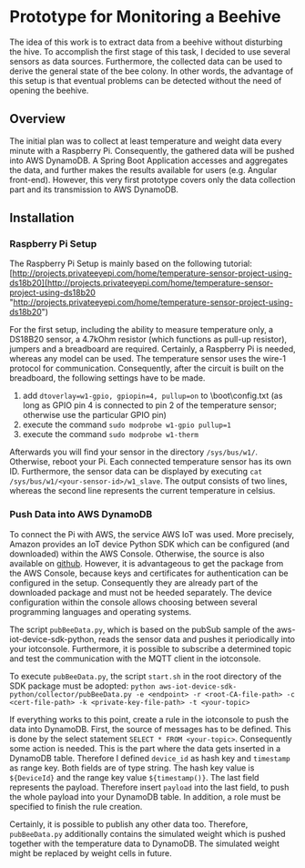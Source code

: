 # Prototype for Monitoring a Beehive

The idea of this work is to extract data from a beehive without disturbing the hive. To accomplish the first stage of this task, I decided to use several sensors as data sources. Furthermore, the collected data can be used to derive the general state of the bee colony. In other words, the advantage of this setup is that eventual problems can be detected without the need of opening the beehive.


## Overview

The initial plan was to collect at least temperature and weight data every minute with a Raspberry Pi. Consequently, the gathered data will be pushed into AWS DynamoDB. A Spring Boot Application accesses and aggregates the data, and further makes the results available for users (e.g. Angular front-end). However, this very first prototype covers only the data collection part and its transmission to AWS DynamoDB.

## Installation

### Raspberry Pi Setup

The Raspberry Pi Setup is mainly based on the following tutorial: [http://projects.privateeyepi.com/home/temperature-sensor-project-using-ds18b20](http://projects.privateeyepi.com/home/temperature-sensor-project-using-ds18b20 "http://projects.privateeyepi.com/home/temperature-sensor-project-using-ds18b20")

For the first setup, including the ability to measure temperature only, a DS18B20 sensor, a 4.7kOhm resistor (which functions as pull-up resistor), jumpers and a breadboard are required. Certainly, a Raspberry Pi is needed, whereas any model can be used. The temperature sensor uses the wire-1 protocol for communication. Consequently, after the circuit is built on the breadboard, the following settings have to be made.

1. add `dtoverlay=w1-gpio, gpiopin=4, pullup=on` to \boot\config.txt (as long as GPIO pin 4 is connected to pin 2 of the temperature sensor; otherwise use the particular GPIO pin)
2. execute the command `sudo modprobe w1-gpio pullup=1`
3. execute the command `sudo modprobe w1-therm`

Afterwards you will find your sensor in the directory `/sys/bus/w1/`. Otherwise, reboot your Pi. Each connected temperature sensor has its own ID. Furthermore, the sensor data can be displayed by executing `cat /sys/bus/w1/<your-sensor-id>/w1_slave`. The output consists of two lines, whereas the second line represents the current temperature in celsius.

### Push Data into AWS DynamoDB

To connect the Pi with AWS, the service AWS IoT was used. More precisely, Amazon provides an IoT device Python SDK which can be configured (and downloaded) within the AWS Console. Otherwise, the source is also available on [github](https://github.com/aws/aws-iot-device-sdk-python "aws-iot-device-sdk-python"). However, it is advantageous to get the package from the AWS Console, because keys and certificates for authentication can be configured in the setup. Consequently they are already part of the downloaded package and must not be heeded separately. The device configuration within the console allows choosing between several programming languages and operating systems.

The script `pubBeeData.py`, which is based on the pubSub sample of the aws-iot-device-sdk-python, reads the sensor data and pushes it periodically into your iotconsole. Furthermore, it is possible to subscribe a determined topic and test the communication with the MQTT client in the iotconsole. 

To execute `pubBeeData.py`, the script `start.sh` in the root directory of the SDK package must be adopted: `python aws-iot-device-sdk-python/collector/pubBeeData.py -e <endpoint> -r <root-CA-file-path> -c <cert-file-path> -k <private-key-file-path> -t <your-topic>`

If everything works to this point, create a rule in the iotconsole to push the data into DynamoDB. First, the source of messages has to be defined. This is done by the select statement `SELECT * FROM <your-topic>`. Consequently some action is needed. This is the part where the data gets inserted in a DynamoDB table. Therefore I defined `device_id` as hash key and `timestamp` as range key. Both fields are of type string. The hash key value is `${DeviceId}` and the range key value `${timestamp()}`. The last field represents the payload. Therefore insert `payload` into the last field, to push the whole payload into your DynamoDB table. In addition, a role must be specified to finish the rule creation. 

Certainly, it is possible to publish any other data too. Therefore, `pubBeeData.py` additionally contains the simulated weight which is pushed together with the temperature data to DynamoDB. The simulated weight might be replaced by weight cells in future. 